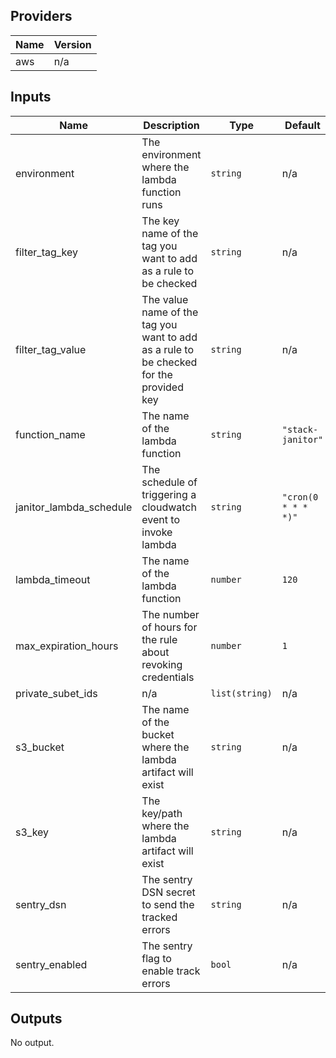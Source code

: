 ## Providers

| Name | Version |
|------|---------|
| aws | n/a |

## Inputs

| Name | Description | Type | Default | Required |
|------|-------------|------|---------|:-----:|
| environment | The environment where the lambda function runs | `string` | n/a | yes |
| filter\_tag\_key | The key name of the tag you want to add as a rule to be checked | `string` | n/a | yes |
| filter\_tag\_value | The value name of the tag you want to add as a rule to be checked for the provided key | `string` | n/a | yes |
| function\_name | The name of the lambda function | `string` | `"stack-janitor"` | no |
| janitor\_lambda\_schedule | The schedule of triggering a cloudwatch event to invoke lambda | `string` | `"cron(0 * * * *)"` | no |
| lambda\_timeout | The name of the lambda function | `number` | `120` | no |
| max\_expiration\_hours | The number of hours for the rule about revoking credentials | `number` | `1` | no |
| private\_subet\_ids | n/a | `list(string)` | n/a | yes |
| s3\_bucket | The name of the bucket where the lambda artifact will exist | `string` | n/a | yes |
| s3\_key | The key/path where the lambda artifact will exist | `string` | n/a | yes |
| sentry\_dsn | The sentry DSN secret to send the tracked errors | `string` | n/a | yes |
| sentry\_enabled | The sentry flag to enable track errors | `bool` | n/a | yes |

## Outputs

No output.

